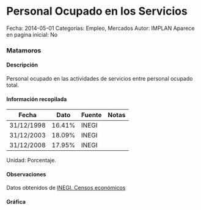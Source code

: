 Personal Ocupado en los Servicios
=====

Fecha: 2014-05-01
Categorías: Empleo, Mercados
Autor: IMPLAN
Aparece en pagina inicial: No

### Matamoros

#### Descripción

Personal ocupado en las actividades de servicios entre personal ocupado total.

<!-- break -->

#### Información recopilada

<table class="table table-hover table-bordered matriz">
  <thead>
    <tr><th>Fecha</th><th>Dato</th><th>Fuente</th><th>Notas</th></tr>
  </thead>
  <tbody>
    <tr><td class="centrado">31/12/1998</td><td class="derecha">16.41%</td><td>INEGI</td><td></td></tr>
    <tr><td class="centrado">31/12/2003</td><td class="derecha">18.09%</td><td>INEGI</td><td></td></tr>
    <tr><td class="centrado">31/12/2008</td><td class="derecha">17.95%</td><td>INEGI</td><td></td></tr>
  </tbody>
</table>

Unidad: Porcentaje.

#### Observaciones

Datos obtenidos de [INEGI. Censos económicos](http://www3.inegi.org.mx/sistemas/saic/)

#### Gráfica

<div id="Morristmsunnnj" class="grafica"></div>
  <script>
  new Morris.Line({
    element: 'Morristmsunnnj',
    data: [
      { fecha: '1998-12-31', dato: 16.4100 },
      { fecha: '2003-12-31', dato: 18.0900 },
      { fecha: '2008-12-31', dato: 17.9535 }
    ],
    xkey: 'fecha',
    ykeys: ['dato'],
    labels: ['Dato'],
    lineColors: ['#FF5B02'],
    xLabelFormat: function(d) {
      return d.getDate()+'/'+(d.getMonth()+1)+'/'+d.getFullYear();
    },
    dateFormat: function (ts) {
      var d = new Date(ts);
      return d.getDate() + '/' + (d.getMonth() + 1) + '/' + d.getFullYear();
    }
  });
  </script>
